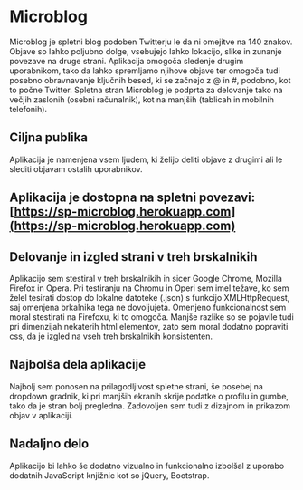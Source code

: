 # Microblog
Microblog je spletni blog podoben Twitterju le da ni omejitve na 140 znakov. Objave so lahko poljubno dolge, vsebujejo lahko lokacijo, slike in zunanje povezave na druge strani.
Aplikacija omogoča sledenje drugim uporabnikom, tako da lahko spremljamo njihove objave ter omogoča tudi posebno obravnavanje ključnih besed, ki se začnejo z @ in #, podobno, kot to počne Twitter.
Spletna stran Microblog je podprta za delovanje tako na večjih zaslonih (osebni računalnik), kot na manjših (tablicah in mobilnih telefonih).

## Ciljna publika
Aplikacija je namenjena vsem ljudem, ki želijo deliti objave z drugimi ali le slediti objavam ostalih uporabnikov.

## Aplikacija je dostopna na spletni povezavi: [https://sp-microblog.herokuapp.com](https://sp-microblog.herokuapp.com)

## Delovanje in izgled strani v treh brskalnikih
Aplikacijo sem stestiral v treh brskalnikih in sicer Google Chrome, Mozilla Firefox in Opera.
Pri testiranju na Chromu in Operi sem imel težave, ko sem želel tesirati dostop do lokalne datoteke (.json) s funkcijo XMLHttpRequest, saj omenjena brkalnika tega ne dovoljujeta. Omenjeno funkcionalnost sem moral stestirati na Firefoxu, ki to omogoča.
Manjše razlike so se pojavile tudi pri dimenzijah nekaterih html elementov, zato sem moral dodatno popraviti css, da je izgled na vseh treh brskalnikih konsistenten.

## Najbolša dela aplikacije
Najbolj sem ponosen na prilagodljivost spletne strani, še posebej na dropdown gradnik, ki pri manjših ekranih skrije podatke o profilu in gumbe, tako da je stran bolj pregledna. Zadovoljen sem tudi z dizajnom in prikazom objav v aplikaciji.

## Nadaljno delo
Aplikacijo bi lahko še dodatno vizualno in funkcionalno izbolšal z uporabo dodatnih JavaScript knjižnic kot so jQuery, Bootstrap. 
